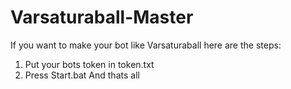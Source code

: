 # Varsaturaball-Master

If you want to make your bot like Varsaturaball here are the steps:

1. Put your bots token in token.txt
2. Press Start.bat
And thats all
